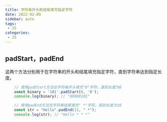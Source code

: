 ```yaml
---
title: 字符串开头和结尾填充指定字符
date: 2022-02-09
sidebar: auto
tags: 
 - JS
categories:
 - JS
---
```


## padStart，padEnd
这两个方法分别用于在字符串的开头和结尾填充指定字符，直到字符串达到指定长度。
```javascript
    // 使用padStart方法在字符串开头填充"0"字符，直到长度为8
    const binary = '101'.padStart(8, '0');
    console.log(binary); // "00000101"

    // 使用padEnd方法在字符串结尾填充" *"字符，直到长度为10
    const str = "Hello".padEnd(11, " *");
    console.log(str); // "Hello * * *"
```
